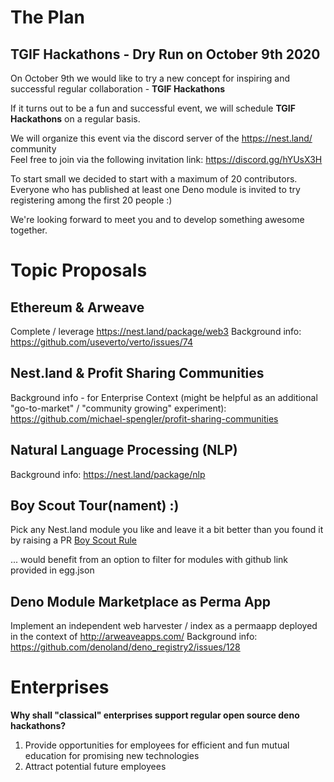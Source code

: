 # The Plan
## TGIF Hackathons - Dry Run on October 9th 2020
On October 9th we would like to try a new concept for inspiring and successful regular collaboration - **TGIF Hackathons**   

If it turns out to be a fun and successful event, we will schedule **TGIF Hackathons** on a regular basis.

We will organize this event via the discord server of the https://nest.land/ community  
Feel free to join via the following invitation link: https://discord.gg/hYUsX3H

To start small we decided to start with a maximum of 20 contributors.  
Everyone who has published at least one Deno module is invited to try registering among the first 20 people :)  

We're looking forward to meet you and to develop something awesome together.


# Topic Proposals

## Ethereum & Arweave
Complete / leverage https://nest.land/package/web3 
Background info: https://github.com/useverto/verto/issues/74 

## Nest.land & Profit Sharing Communities
Background info - for Enterprise Context (might be helpful as an additional "go-to-market" / "community growing" experiment): https://github.com/michael-spengler/profit-sharing-communities

## Natural Language Processing (NLP)
Background info: https://nest.land/package/nlp

## Boy Scout Tour(nament) :)
Pick any Nest.land module you like and leave it a bit better than you found it by raising a PR
[Boy Scout Rule](https://medium.com/@biratkirat/step-8-the-boy-scout-rule-robert-c-martin-uncle-bob-9ac839778385)

... would benefit from an option to filter for modules with github link provided in egg.json 

## Deno Module Marketplace as Perma App
Implement an independent web harvester / index as a permaapp deployed in the context of http://arweaveapps.com/
Background info: https://github.com/denoland/deno_registry2/issues/128


# Enterprises
**Why shall "classical" enterprises support regular open source deno hackathons?**
1. Provide opportunities for employees for efficient and fun mutual education for promising new technologies
2. Attract potential future employees 

